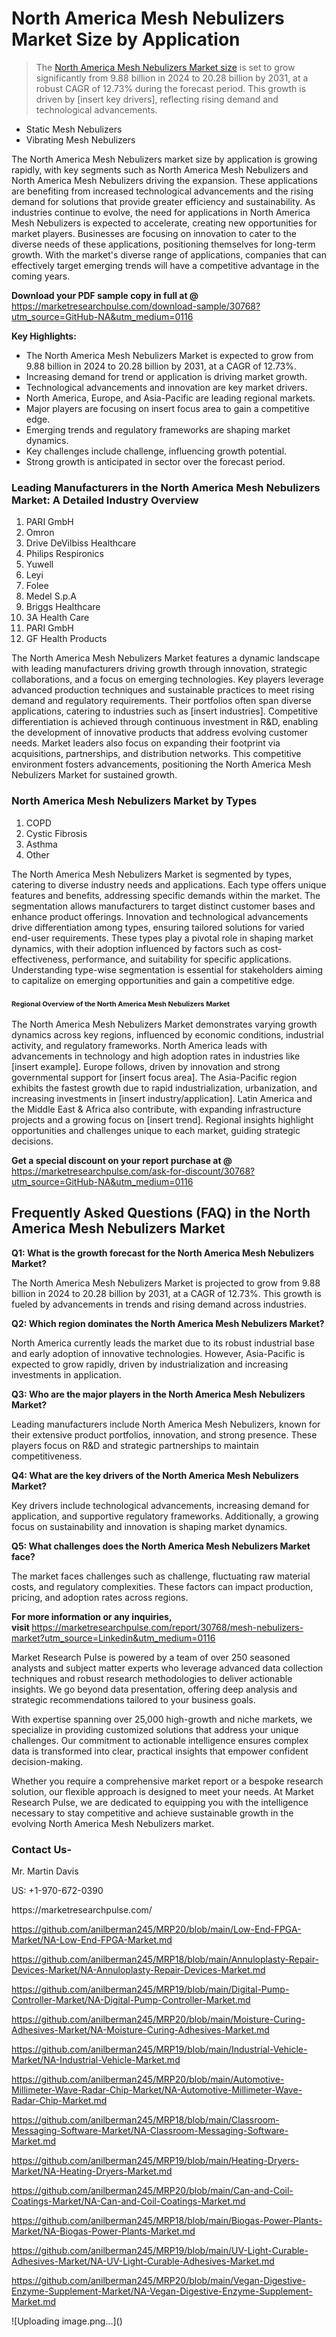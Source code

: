 <h1>North America Mesh Nebulizers Market&nbsp;Size by Application</h1><blockquote><p>The <a href="https://marketresearchpulse.com/download-sample/30768?utm_source=GitHub-NA&amp;utm_medium=0116">North America Mesh Nebulizers Market size</a> is set to grow significantly from 9.88 billion in 2024 to 20.28 billion by 2031, at a robust CAGR of 12.73% during the forecast period. This growth is driven by [insert key drivers], reflecting rising demand and technological advancements.</p></blockquote><ul><li>Static Mesh Nebulizers <li> Vibrating Mesh Nebulizers</li></ul><p>The North America Mesh Nebulizers market size by application is growing rapidly, with key segments such as North America Mesh Nebulizers and North America Mesh Nebulizers driving the expansion. These applications are benefiting from increased technological advancements and the rising demand for solutions that provide greater efficiency and sustainability. As industries continue to evolve, the need for applications in North America Mesh Nebulizers is expected to accelerate, creating new opportunities for market players. Businesses are focusing on innovation to cater to the diverse needs of these applications, positioning themselves for long-term growth. With the market's diverse range of applications, companies that can effectively target emerging trends will have a competitive advantage in the coming years.</p><p><strong>Download your PDF sample copy in full at @ </strong><a href="https://marketresearchpulse.com/download-sample/30768?utm_source=GitHub-NA&amp;utm_medium=0116">https://marketresearchpulse.com/download-sample/30768?utm_source=GitHub-NA&amp;utm_medium=0116</a></p><p><strong>Key Highlights: </strong></p><ul><li>The North America Mesh Nebulizers Market is expected to grow from 9.88 billion in 2024 to 20.28 billion by 2031, at a CAGR of 12.73%.</li><li>Increasing demand for trend or application is driving market growth.</li><li>Technological advancements and innovation are key market drivers.</li><li>North America, Europe, and Asia-Pacific are leading regional markets.</li><li>Major players are focusing on insert focus area to gain a competitive edge.</li><li>Emerging trends and regulatory frameworks are shaping market dynamics.</li><li>Key challenges include challenge, influencing growth potential.</li><li>Strong growth is anticipated in sector over the forecast period.</li></ul><h3>Leading Manufacturers in the North America Mesh Nebulizers Market: A Detailed Industry Overview</h3><ol><li>PARI GmbH</li><li>Omron</li><li>Drive DeVilbiss Healthcare</li><li>Philips Respironics</li><li>Yuwell</li><li>Leyi</li><li>Folee</li><li>Medel S.p.A</li><li>Briggs Healthcare</li><li>3A Health Care</li><li>PARI GmbH</li><li>GF Health Products</li></ol><div class="flex max-w-full flex-col flex-grow"><div class="min-h-8 text-message flex w-full flex-col items-end gap-2 whitespace-normal break-words [.text-message+&amp;]:mt-5" dir="auto" data-message-author-role="assistant" data-message-id="fd8432e4-4910-450d-b182-61b7bfb0a01f" data-message-model-slug="gpt-4o"><div class="flex w-full flex-col gap-1 empty:hidden first:pt-[3px]"><div class="markdown prose w-full break-words dark:prose-invert light"><p>The North America Mesh Nebulizers Market features a dynamic landscape with leading manufacturers driving growth through innovation, strategic collaborations, and a focus on emerging technologies. Key players leverage advanced production techniques and sustainable practices to meet rising demand and regulatory requirements. Their portfolios often span diverse applications, catering to industries such as [insert industries]. Competitive differentiation is achieved through continuous investment in R&amp;D, enabling the development of innovative products that address evolving customer needs. Market leaders also focus on expanding their footprint via acquisitions, partnerships, and distribution networks. This competitive environment fosters advancements, positioning the North America Mesh Nebulizers Market for sustained growth.</p></div></div></div></div><h3>North America Mesh Nebulizers Market by Types</h3><ol><li>COPD <li> Cystic Fibrosis <li> Asthma <li> Other</li></ol><div class="flex max-w-full flex-col flex-grow"><div class="min-h-8 text-message flex w-full flex-col items-end gap-2 whitespace-normal break-words [.text-message+&amp;]:mt-5" dir="auto" data-message-author-role="assistant" data-message-id="084470be-0bb7-4664-bddf-5156b4f41249" data-message-model-slug="gpt-4o-mini"><div class="flex w-full flex-col gap-1 empty:hidden first:pt-[3px]"><div class="markdown prose w-full break-words dark:prose-invert light"><p>The North America Mesh Nebulizers Market is segmented by types, catering to diverse industry needs and applications. Each type offers unique features and benefits, addressing specific demands within the market. The segmentation allows manufacturers to target distinct customer bases and enhance product offerings. Innovation and technological advancements drive differentiation among types, ensuring tailored solutions for varied end-user requirements. These types play a pivotal role in shaping market dynamics, with their adoption influenced by factors such as cost-effectiveness, performance, and suitability for specific applications. Understanding type-wise segmentation is essential for stakeholders aiming to capitalize on emerging opportunities and gain a competitive edge.</p></div></div></div></div><h3><span style="font-size: 11px;">Regional Overview of the North America Mesh Nebulizers Market</span></h3><div class="flex max-w-full flex-col flex-grow"><div class="min-h-8 text-message flex w-full flex-col items-end gap-2 whitespace-normal break-words [.text-message+&amp;]:mt-5" dir="auto" data-message-author-role="assistant" data-message-id="e9038762-ce64-4e30-91c9-9bd413514231" data-message-model-slug="gpt-4o-mini"><div class="flex w-full flex-col gap-1 empty:hidden first:pt-[3px]"><div class="markdown prose w-full break-words dark:prose-invert light"><p>The North America Mesh Nebulizers Market demonstrates varying growth dynamics across key regions, influenced by economic conditions, industrial activity, and regulatory frameworks. North America leads with advancements in technology and high adoption rates in industries like [insert example]. Europe follows, driven by innovation and strong governmental support for [insert focus area]. The Asia-Pacific region exhibits the fastest growth due to rapid industrialization, urbanization, and increasing investments in [insert industry/application]. Latin America and the Middle East &amp; Africa also contribute, with expanding infrastructure projects and a growing focus on [insert trend]. Regional insights highlight opportunities and challenges unique to each market, guiding strategic decisions.</p></div></div></div></div><p><strong>Get a special discount on your report purchase at @ </strong><a href="https://marketresearchpulse.com/ask-for-discount/30768?utm_source=GitHub-NA&amp;utm_medium=0116">https://marketresearchpulse.com/ask-for-discount/30768?utm_source=GitHub-NA&amp;utm_medium=0116</a></p><h2>Frequently Asked Questions (FAQ) in the North America Mesh Nebulizers Market</h2><p><strong>Q1: What is the growth forecast for the North America Mesh Nebulizers Market?</strong></p><p>The North America Mesh Nebulizers Market is projected to grow from 9.88 billion in 2024 to 20.28 billion by 2031, at a CAGR of 12.73%. This growth is fueled by advancements in trends and rising demand across industries.</p><p><strong>Q2: Which region dominates the North America Mesh Nebulizers Market?</strong></p><p>North America currently leads the market due to its robust industrial base and early adoption of innovative technologies. However, Asia-Pacific is expected to grow rapidly, driven by industrialization and increasing investments in application.</p><p><strong>Q3: Who are the major players in the North America Mesh Nebulizers Market?</strong></p><p>Leading manufacturers include North America Mesh Nebulizers, known for their extensive product portfolios, innovation, and strong presence. These players focus on R&amp;D and strategic partnerships to maintain competitiveness.</p><p><strong>Q4: What are the key drivers of the North America Mesh Nebulizers Market?</strong></p><p>Key drivers include technological advancements, increasing demand for application, and supportive regulatory frameworks. Additionally, a growing focus on sustainability and innovation is shaping market dynamics.</p><p><strong>Q5: What challenges does the North America Mesh Nebulizers Market face?</strong></p><p>The market faces challenges such as challenge, fluctuating raw material costs, and regulatory complexities. These factors can impact production, pricing, and adoption rates across regions.</p><p><strong>For more information or any inquiries, visit&nbsp;</strong><a href="https://marketresearchpulse.com/report/30768/mesh-nebulizers-market?utm_source=Linkedin&utm_medium=0116">https://marketresearchpulse.com/report/30768/mesh-nebulizers-market?utm_source=Linkedin&utm_medium=0116</a></p><p>Market Research Pulse is powered by a team of over 250 seasoned analysts and subject matter experts who leverage advanced data collection techniques and robust research methodologies to deliver actionable insights. We go beyond data presentation, offering deep analysis and strategic recommendations tailored to your business goals.</p><p>With expertise spanning over 25,000 high-growth and niche markets, we specialize in providing customized solutions that address your unique challenges. Our commitment to actionable intelligence ensures complex data is transformed into clear, practical insights that empower confident decision-making.</p><p>Whether you require a comprehensive market report or a bespoke research solution, our flexible approach is designed to meet your needs. At Market Research Pulse, we are dedicated to equipping you with the intelligence necessary to stay competitive and achieve sustainable growth in the evolving North America Mesh Nebulizers market.</p><h3><strong>Contact Us-</strong></h3><p>Mr. Martin Davis</p><p>US: +1-970-672-0390</p><p>https://marketresearchpulse.com/</p><p><a href="https://github.com/anilberman245/MRP20/blob/main/Low-End-FPGA-Market/NA-Low-End-FPGA-Market.md">https://github.com/anilberman245/MRP20/blob/main/Low-End-FPGA-Market/NA-Low-End-FPGA-Market.md</a></p><p><a href="https://github.com/anilberman245/MRP18/blob/main/Annuloplasty-Repair-Devices-Market/NA-Annuloplasty-Repair-Devices-Market.md">https://github.com/anilberman245/MRP18/blob/main/Annuloplasty-Repair-Devices-Market/NA-Annuloplasty-Repair-Devices-Market.md</a></p><p><a href="https://github.com/anilberman245/MRP19/blob/main/Digital-Pump-Controller-Market/NA-Digital-Pump-Controller-Market.md">https://github.com/anilberman245/MRP19/blob/main/Digital-Pump-Controller-Market/NA-Digital-Pump-Controller-Market.md</a></p><p><a href="https://github.com/anilberman245/MRP20/blob/main/Moisture-Curing-Adhesives-Market/NA-Moisture-Curing-Adhesives-Market.md">https://github.com/anilberman245/MRP20/blob/main/Moisture-Curing-Adhesives-Market/NA-Moisture-Curing-Adhesives-Market.md</a></p><p><a href="https://github.com/anilberman245/MRP19/blob/main/Industrial-Vehicle-Market/NA-Industrial-Vehicle-Market.md">https://github.com/anilberman245/MRP19/blob/main/Industrial-Vehicle-Market/NA-Industrial-Vehicle-Market.md</a></p><p><a href="https://github.com/anilberman245/MRP20/blob/main/Automotive-Millimeter-Wave-Radar-Chip-Market/NA-Automotive-Millimeter-Wave-Radar-Chip-Market.md">https://github.com/anilberman245/MRP20/blob/main/Automotive-Millimeter-Wave-Radar-Chip-Market/NA-Automotive-Millimeter-Wave-Radar-Chip-Market.md</a></p><p><a href="https://github.com/anilberman245/MRP18/blob/main/Classroom-Messaging-Software-Market/NA-Classroom-Messaging-Software-Market.md">https://github.com/anilberman245/MRP18/blob/main/Classroom-Messaging-Software-Market/NA-Classroom-Messaging-Software-Market.md</a></p><p><a href="https://github.com/anilberman245/MRP19/blob/main/Heating-Dryers-Market/NA-Heating-Dryers-Market.md">https://github.com/anilberman245/MRP19/blob/main/Heating-Dryers-Market/NA-Heating-Dryers-Market.md</a></p><p><a href="https://github.com/anilberman245/MRP20/blob/main/Can-and-Coil-Coatings-Market/NA-Can-and-Coil-Coatings-Market.md">https://github.com/anilberman245/MRP20/blob/main/Can-and-Coil-Coatings-Market/NA-Can-and-Coil-Coatings-Market.md</a></p><p><a href="https://github.com/anilberman245/MRP18/blob/main/Biogas-Power-Plants-Market/NA-Biogas-Power-Plants-Market.md">https://github.com/anilberman245/MRP18/blob/main/Biogas-Power-Plants-Market/NA-Biogas-Power-Plants-Market.md</a></p><p><a href="https://github.com/anilberman245/MRP19/blob/main/UV-Light-Curable-Adhesives-Market/NA-UV-Light-Curable-Adhesives-Market.md">https://github.com/anilberman245/MRP19/blob/main/UV-Light-Curable-Adhesives-Market/NA-UV-Light-Curable-Adhesives-Market.md</a></p><p><a href="https://github.com/anilberman245/MRP20/blob/main/Vegan-Digestive-Enzyme-Supplement-Market/NA-Vegan-Digestive-Enzyme-Supplement-Market.md">https://github.com/anilberman245/MRP20/blob/main/Vegan-Digestive-Enzyme-Supplement-Market/NA-Vegan-Digestive-Enzyme-Supplement-Market.md</a></p>
![Uploading image.png…]()
